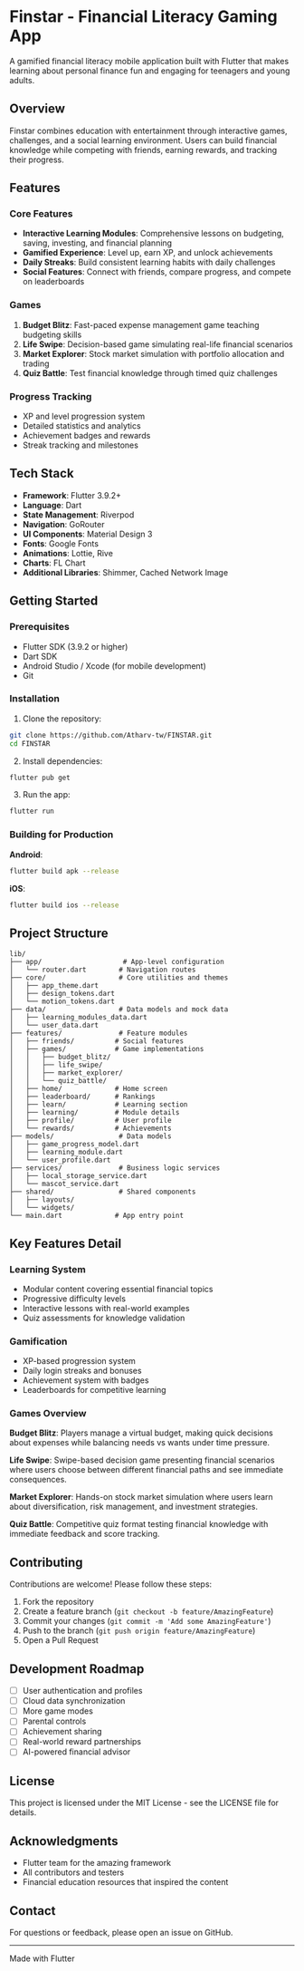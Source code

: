 # Finstar - Financial Literacy Gaming App

A gamified financial literacy mobile application built with Flutter that makes learning about personal finance fun and engaging for teenagers and young adults.

## Overview

Finstar combines education with entertainment through interactive games, challenges, and a social learning environment. Users can build financial knowledge while competing with friends, earning rewards, and tracking their progress.

## Features

### Core Features
- **Interactive Learning Modules**: Comprehensive lessons on budgeting, saving, investing, and financial planning
- **Gamified Experience**: Level up, earn XP, and unlock achievements
- **Daily Streaks**: Build consistent learning habits with daily challenges
- **Social Features**: Connect with friends, compare progress, and compete on leaderboards

### Games
1. **Budget Blitz**: Fast-paced expense management game teaching budgeting skills
2. **Life Swipe**: Decision-based game simulating real-life financial scenarios
3. **Market Explorer**: Stock market simulation with portfolio allocation and trading
4. **Quiz Battle**: Test financial knowledge through timed quiz challenges

### Progress Tracking
- XP and level progression system
- Detailed statistics and analytics
- Achievement badges and rewards
- Streak tracking and milestones

## Tech Stack

- **Framework**: Flutter 3.9.2+
- **Language**: Dart
- **State Management**: Riverpod
- **Navigation**: GoRouter
- **UI Components**: Material Design 3
- **Fonts**: Google Fonts
- **Animations**: Lottie, Rive
- **Charts**: FL Chart
- **Additional Libraries**: Shimmer, Cached Network Image

## Getting Started

### Prerequisites
- Flutter SDK (3.9.2 or higher)
- Dart SDK
- Android Studio / Xcode (for mobile development)
- Git

### Installation

1. Clone the repository:
```bash
git clone https://github.com/Atharv-tw/FINSTAR.git
cd FINSTAR
```

2. Install dependencies:
```bash
flutter pub get
```

3. Run the app:
```bash
flutter run
```

### Building for Production

**Android**:
```bash
flutter build apk --release
```

**iOS**:
```bash
flutter build ios --release
```

## Project Structure

```
lib/
├── app/                    # App-level configuration
│   └── router.dart        # Navigation routes
├── core/                  # Core utilities and themes
│   ├── app_theme.dart
│   ├── design_tokens.dart
│   └── motion_tokens.dart
├── data/                  # Data models and mock data
│   ├── learning_modules_data.dart
│   └── user_data.dart
├── features/              # Feature modules
│   ├── friends/          # Social features
│   ├── games/            # Game implementations
│   │   ├── budget_blitz/
│   │   ├── life_swipe/
│   │   ├── market_explorer/
│   │   └── quiz_battle/
│   ├── home/             # Home screen
│   ├── leaderboard/      # Rankings
│   ├── learn/            # Learning section
│   ├── learning/         # Module details
│   ├── profile/          # User profile
│   └── rewards/          # Achievements
├── models/                # Data models
│   ├── game_progress_model.dart
│   ├── learning_module.dart
│   └── user_profile.dart
├── services/              # Business logic services
│   ├── local_storage_service.dart
│   └── mascot_service.dart
├── shared/                # Shared components
│   ├── layouts/
│   └── widgets/
└── main.dart             # App entry point
```

## Key Features Detail

### Learning System
- Modular content covering essential financial topics
- Progressive difficulty levels
- Interactive lessons with real-world examples
- Quiz assessments for knowledge validation

### Gamification
- XP-based progression system
- Daily login streaks and bonuses
- Achievement system with badges
- Leaderboards for competitive learning

### Games Overview

**Budget Blitz**: Players manage a virtual budget, making quick decisions about expenses while balancing needs vs wants under time pressure.

**Life Swipe**: Swipe-based decision game presenting financial scenarios where users choose between different financial paths and see immediate consequences.

**Market Explorer**: Hands-on stock market simulation where users learn about diversification, risk management, and investment strategies.

**Quiz Battle**: Competitive quiz format testing financial knowledge with immediate feedback and score tracking.

## Contributing

Contributions are welcome! Please follow these steps:

1. Fork the repository
2. Create a feature branch (`git checkout -b feature/AmazingFeature`)
3. Commit your changes (`git commit -m 'Add some AmazingFeature'`)
4. Push to the branch (`git push origin feature/AmazingFeature`)
5. Open a Pull Request

## Development Roadmap

- [ ] User authentication and profiles
- [ ] Cloud data synchronization
- [ ] More game modes
- [ ] Parental controls
- [ ] Achievement sharing
- [ ] Real-world reward partnerships
- [ ] AI-powered financial advisor

## License

This project is licensed under the MIT License - see the LICENSE file for details.

## Acknowledgments

- Flutter team for the amazing framework
- All contributors and testers
- Financial education resources that inspired the content

## Contact

For questions or feedback, please open an issue on GitHub.

---

Made with Flutter
